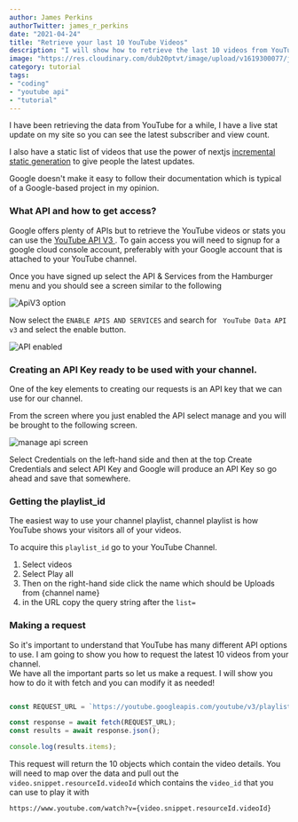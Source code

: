 ```yaml
---
author: James Perkins
authorTwitter: james_r_perkins
date: "2021-04-24"
title: "Retrieve your last 10 YouTube Videos"
description: "I will show how to retrieve the last 10 videos from YouTube, so people never have to leave your digital garden. I have been retrieving the data from YouTube for a while, I have a live stat update on my site so you can see the latest subscriber and view count"
image: "https://res.cloudinary.com/dub20ptvt/image/upload/v1619300077/jsconfig_for_faster_NextJS_development_1_d14bul.png"
category: tutorial
tags: 
- "coding" 
- "youtube api"
- "tutorial"
---
```


I have been retrieving the data from YouTube for a while, I have a live stat update on my site so you can see the latest subscriber and view count. 

I also have a static list of videos that use the power of nextjs [incremental static generation](https://nextjs.org/docs/basic-features/data-fetching#incremental-static-regeneration) to give people the latest updates. 

Google doesn't make it easy to follow their documentation which is typical of a Google-based project in my opinion. 

### What API and how to get access?

Google offers plenty of APIs but to retrieve the YouTube videos or stats you can use the [YouTube API V3 ](https://developers.google.com/youtube/v3). To gain access you will need to signup for a google cloud console account, preferably with your Google account that is attached to your YouTube channel. 

Once you have signed up select the API & Services from the Hamburger menu and you should see a screen similar to the following 

![ApiV3 option](https://res.cloudinary.com/dub20ptvt/image/upload/v1619291211/YouTube_API_and_Services_dashboard_qoctxa.png)

Now select the `ENABLE APIS AND SERVICES` and search for ` YouTube Data API v3`  and select the enable button. 

![API enabled](https://res.cloudinary.com/dub20ptvt/image/upload/v1619291460/enabled_API_fsbgrw.png)

### Creating an API Key ready to be used with your channel. 

One of the key elements to creating our requests is an API key that we can use for our channel. 

From the screen where you just enabled the API select manage and you will be brought to the following screen.

![manage api screen](https://res.cloudinary.com/dub20ptvt/image/upload/v1619292142/API_manage_screen_wkulln.png)

Select Credentials on the left-hand side and then at the top Create Credentials and select API Key and Google will produce an API Key so go ahead and save that somewhere. 

### Getting the playlist_id

The easiest way to use your channel playlist, channel playlist is how YouTube shows your visitors all of your videos. 

To acquire this `playlist_id` go to your YouTube Channel.

1. Select videos
2. Select Play all
3. Then on the right-hand side click the name which should be Uploads from {channel name}
4. in the URL copy the query string after the `list=`

### Making a request

So it's important to understand that YouTube has many different API options to use. I am going to show you how to request the latest 10 videos from your channel.  
We have all the important parts so let us make a request. I will show you how to do it with fetch and you can modify it as needed! 

```javascript

const REQUEST_URL = `https://youtube.googleapis.com/youtube/v3/playlistItems?part=snippet&playlistId=${PLAYLIST_ID}&key=${API_KEY}&maxResults=10`;

const response = await fetch(REQUEST_URL);
const results = await response.json();

console.log(results.items);
```

This request will return the 10 objects which contain the video details. You will need to map over the data and pull out the `video.snippet.resourceId.videoId` which contains the `video_id` that you can use to play it with 

`https://www.youtube.com/watch?v={video.snippet.resourceId.videoId}`
